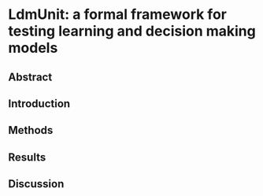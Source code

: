 # LdmUnit: a formal framework for testing learning and decision making models

## Abstract

## Introduction

## Methods

## Results

## Discussion

